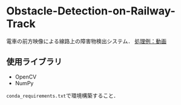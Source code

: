 # Obstacle-Detection-on-Railway-Track
電車の前方映像による線路上の障害物検出システム．
[処理例：動画](https://youtu.be/NS-7CSeqimQ)

## 使用ライブラリ
* OpenCV
* NumPy

```conda_requirements.txt```で環境構築すること．
